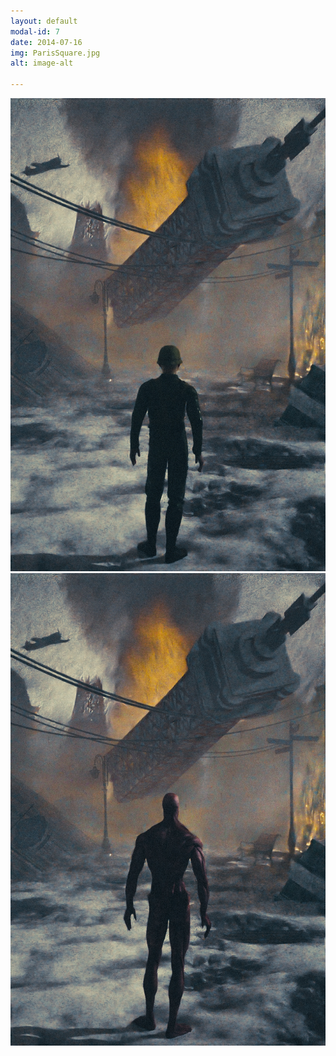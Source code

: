 ```yaml
---
layout: default
modal-id: 7
date: 2014-07-16
img: ParisSquare.jpg
alt: image-alt

---
```


<div class="gallery-container">
  <div class="gallery">
    <img src="img\portfolio\Snowthingy-1.jpg" alt="Image 1">
    <img src="img\portfolio\Snowthingy-1-2.jpg" alt="Image 1">
  </div>
</div>

